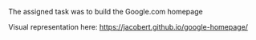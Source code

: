 The assigned task was to build the Google.com homepage

Visual representation here: https://jacobert.github.io/google-homepage/
